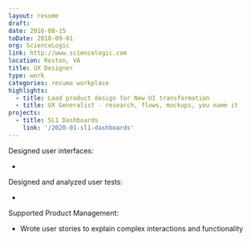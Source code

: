 ```yaml
---
layout: resume
draft:
date: 2016-08-15
toDate: 2018-09-01
org: ScienceLogic
link: http://www.sciencelogic.com
location: Reston, VA
title: UX Designer
type: work
categories: resume workplace
highlights:
  - title: Lead product design for New UI transformation
  - title: UX Generalist - research, flows, mockups, you name it
projects:
  - title: SL1 Dashboards
    link: '/2020-01-sl1-dashboards'
---
```


Designed user interfaces:

- <span class="skill"></span>

Designed and analyzed user tests:

- <span class="skill"></span>

Supported Product Management:

- Wrote <span class="skill">user stories</span> to explain complex interactions and functionality
